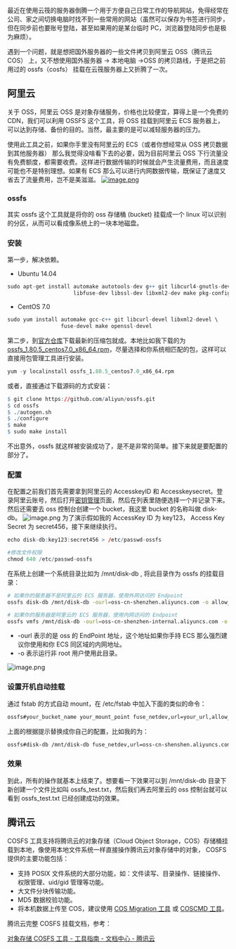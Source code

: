 最近在使用云筏的服务器倒腾一个用于方便自己日常工作的导航网站，免得经常在公司、家之间切换电脑时找不到一些常用的网站（虽然可以保存为书签进行同步，但在同步前也要账号登陆，甚至如果用的是某台临时 PC，浏览器登陆同步也是极为麻烦）。

遇到一个问题，就是想把国外服务器的一些文件拷贝到阿里云 OSS（腾讯云 COS） 上，又不想使用国外服务器 → 本地电脑 →OSS 的拷贝路线，于是把之前用过的 ossfs（cosfs） 挂载在云筏服务器上又折腾了一次。

## 阿里云

关于 OSS，阿里云 OSS 是对象存储服务，价格也比较便宜，算得上是一个免费的 CDN，我们可以利用 OSSFS 这个工具，将 OSS 挂载到阿里云 ECS 服务器上，可以达到存储、备份的目的。当然，最主要的是可以减轻服务器的压力。

使用此工具之前，如果你手里没有阿里云的 ECS（或者你想经常从 OSS 拷贝数据到其他服务器） 那么我觉得没啥看下去的必要，因为目前阿里云 OSS 下行流量没有免费额度，都需要收费。这样进行数据传输的时候就会产生流量费用，而且速度可能也不是特别理想。如果有 ECS 那么可以进行内网数据传输，既保证了速度又省去了流量费用，岂不是美滋滋。
[![image.png](https://cdn.nlark.com/yuque/0/2021/png/126032/1625646578953-362927a0-38ed-463b-9e36-4dfee4ac6cbb.png#clientId=ubb5b7fe2-a4b6-4&from=paste&height=393&id=uc8d235e0&originHeight=393&originWidth=1196&originalType=binary&ratio=1&size=38397&status=done&style=none&taskId=uf0ffc98f-0c44-42aa-a737-5eb33f0b542&width=1196)](https://www.aliyun.com/price/product?spm=a2c4g.11186623.2.5.5b7710f0N0ptLY#/oss/detail/ossbag)

### ossfs

其实 ossfs 这个工具就是将你的 oss 存储桶 (bucket) 挂载成一个 linux 可以识别的分区，从而可以看成像系统上的一块本地磁盘。

### 安装

第一步，解决依赖。

- Ubuntu 14.04

```r
sudo apt-get install automake autotools-dev g++ git libcurl4-gnutls-dev \
                     libfuse-dev libssl-dev libxml2-dev make pkg-config
```

- CentOS 7.0

```r
sudo yum install automake gcc-c++ git libcurl-devel libxml2-devel \
                 fuse-devel make openssl-devel
```

第二步，到[官方仓库](https://github.com/aliyun/ossfs/releases)下载最新的压缩包就成。本地比如我下载的为 [ossfs_1.80.5_centos7.0_x86_64.rpm](https://github.com/aliyun/ossfs/releases/download/v1.80.5/ossfs_1.80.5_centos7.0_x86_64.rpm)，尽量选择和你系统相匹配的包，这样可以直接用包管理工具进行安装。

```r
yum -y localinstall ossfs_1.80.5_centos7.0_x86_64.rpm
```

或者，直接通过下载源码的方式安装：

```r
$ git clone https://github.com/aliyun/ossfs.git
$ cd ossfs
$ ./autogen.sh
$ ./configure
$ make
$ sudo make install
```

不出意外，ossfs 就这样被安装成功了，是不是非常的简单。接下来就是要配置的部分了。

### 配置

在配置之前我们首先需要拿到阿里云的 AccesskeyID 和 Accesskeysecret。登录阿里云账号，然后打开[密钥管理](https://usercenter.console.aliyun.com/#/manage/ak)页面，然后在列表里随便选择一个并记录下来。然后还需要去 oss 控制台创建一个 bucket，我这里 bucket 的名称叫做 disk-db。
![image.png](https://cdn.nlark.com/yuque/0/2021/png/126032/1625644151105-7c19a866-74ae-4d9b-88fe-3fc501a3d4f7.png#clientId=ubb5b7fe2-a4b6-4&from=paste&height=585&id=u3fa8fa33&originHeight=585&originWidth=987&originalType=binary&ratio=1&size=49661&status=done&style=none&taskId=u51f46330-63fc-4b25-8bca-7fb4f18a065&width=987)
为了演示假如我的 AccessKey ID 为 key123， Access Key Secret 为 secret456，接下来继续执行。

```r
echo disk-db:key123:secret456 > /etc/passwd-ossfs

#修改文件权限
chmod 640 /etc/passwd-ossfs
```

在系统上创建一个系统目录比如为 /mnt/disk-db , 将此目录作为 ossfs 的挂载目录：

```bash
# 如果你的服务器不是阿里云的 ECS 服务器，使用外网访问的 Endpoint
ossfs disk-db /mnt/disk-db -ourl=oss-cn-shenzhen.aliyuncs.com -o allow_other

# 如果你的服务器是阿里云的 ECS 服务器，使用内网访问的 Endpoint
ossfs vmfs /mnt/disk-db -ourl=oss-cn-shenzhen-internal.aliyuncs.com -o allow_other
```

- -ourl 表示的是 oss 的 EndPoint 地址，这个地址如果你手持 ECS 那么强烈建议你使用和你 ECS 同区域的内网地址。
- -o 表示运行非 root 用户使用此目录。

![image.png](https://cdn.nlark.com/yuque/0/2021/png/126032/1625645853651-83427c72-182d-43a3-aae3-de17ce96cc91.png#clientId=ubb5b7fe2-a4b6-4&from=paste&height=251&id=u793f1bac&originHeight=251&originWidth=1325&originalType=binary&ratio=1&size=33422&status=done&style=none&taskId=uc5bf3501-36f9-4545-ad75-b59657eca17&width=1325)

### 设置开机自动挂载

通过 fstab 的方式自动 mount，在 /etc/fstab 中加入下面的类似的命令：

```bash
ossfs#your_bucket_name your_mount_point fuse_netdev,url=your_url,allow_other 0 0
```

上面的根据提示替换成你自己的配置，比如我的为：

```bash
ossfs#disk-db /mnt/disk-db fuse_netdev,url=oss-cn-shenshen.aliyuncs.com,allow_other 0 0
```

### 效果

到此，所有的操作就基本上结束了。想要看一下效果可以到 /mnt/disk-db 目录下新创建一个文件比如叫 ossfs_test.txt，然后我们再去阿里云的 oss 控制台就可以看到 ossfs_test.txt 已经创建成功的效果。

## 腾讯云

COSFS 工具支持将腾讯云的对象存储（Cloud Object Storage，COS）存储桶挂载到本地，像使用本地文件系统一样直接操作腾讯云对象存储中的对象， COSFS 提供的主要功能包括：

- 支持 POSIX 文件系统的大部分功能，如：文件读写、目录操作、链接操作、权限管理、uid/gid 管理等功能。
- 大文件分块传输功能。
- MD5 数据校验功能。
- 将本机数据上传至 COS，建议使用 [COS Migration 工具](https://cloud.tencent.com/document/product/436/15392) 或 [COSCMD 工具](https://cloud.tencent.com/document/product/436/10976)。

腾讯云完整 COSFS 挂载文档，参考：

[对象存储 COSFS 工具 - 工具指南 - 文档中心 - 腾讯云](https://cloud.tencent.com/document/product/436/6883)
